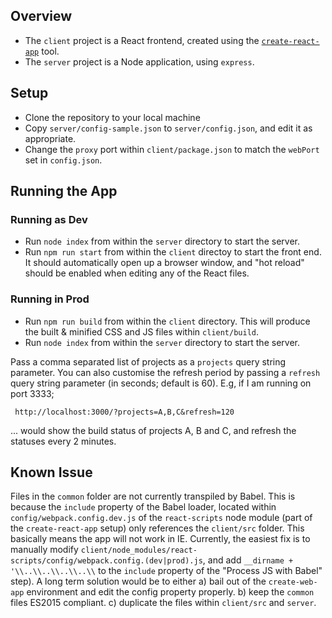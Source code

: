 ## Overview

 - The `client` project is a React frontend, created using the [`create-react-app`](https://github.com/facebookincubator/create-react-app) tool.
 - The `server` project is a Node application, using `express`.
 
## Setup

 - Clone the repository to your local machine
 - Copy `server/config-sample.json` to `server/config.json`, and edit it as appropriate. 
 - Change the `proxy` port within `client/package.json` to match the `webPort` set in `config.json`.

## Running the App

### Running as Dev
 - Run `node index` from within the `server` directory to start the server.
 - Run `npm run start` from within the `client` directoy to start the front end. It should automatically open up a browser window, and "hot reload" should be enabled when editing any of the React files.

### Running in Prod
 - Run `npm run build` from within the `client` directory. This will produce the built & minified CSS and JS files within `client/build`.
 - Run `node index` from within the `server` directory to start the server.
 
 Pass a comma separated list of projects as a `projects` query string parameter. You can also customise the refresh period by passing a `refresh` query string parameter (in seconds; default is 60). E.g, if I am running on port 3333;
 
     http://localhost:3000/?projects=A,B,C&refresh=120
     
... would show the build status of projects A, B and C, and refresh the statuses every 2 minutes.

## Known Issue

Files in the `common` folder are not currently transpiled by Babel. This is because the `include` property of the Babel loader, located within `config/webpack.config.dev.js` of the `react-scripts` node module (part of the `create-react-app` setup) only references the `client/src` folder. This basically means the app will not work in IE. Currently, the easiest fix is to manually modify `client/node_modules/react-scripts/config/webpack.config.(dev|prod).js`, and add `__dirname + '\\..\\..\\..\\..\\` to the `include` property of the "Process JS with Babel" step). A long term solution would be to either a) bail out of the `create-web-app` environment and edit the config property properly. b) keep the `common` files ES2015 compliant. c) duplicate the files within `client/src` and `server`.
